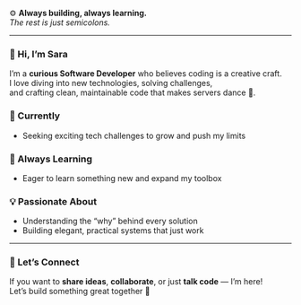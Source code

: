 ⚙️ **Always building, always learning.**  
_The rest is just semicolons._

---

### 👋 Hi, I’m Sara

I’m a **curious Software Developer** who believes coding is a creative craft.  
I love diving into new technologies, solving challenges,  
and crafting clean, maintainable code that makes servers dance 💃.

### 🔭 Currently
- Seeking exciting tech challenges to grow and push my limits

### 🌱 Always Learning
- Eager to learn something new and expand my toolbox

### 💡 Passionate About
- Understanding the “why” behind every solution  
- Building elegant, practical systems that just work

---

### 🤝 Let’s Connect

If you want to **share ideas**, **collaborate**, or just **talk code** — I’m here!  
Let’s build something great together 🚀
